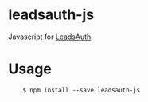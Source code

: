 leadsauth-js
======================

Javascript for [LeadsAuth](http://www.leadstec.com/leadsauth/).

# Usage

        $ npm install --save leadsauth-js
